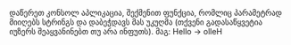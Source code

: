 ﻿დაწერეთ კონსოლ აპლიკაცია, შექმენით ფუნქცია, რომლიც პარამეტრად მიიღებს სტრინგს
და დაბეჭდავს მას უკუღმა (თქვენი გადასაწყვეტია იუზერს შეაყვანინებთ თუ არა ინფუთს).
მაგ: Hello -> olleH